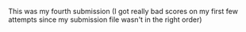 This was my fourth submission (I got really bad scores on my first few attempts since my submission file wasn't in the right order)
